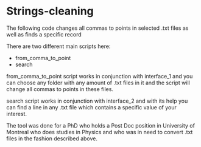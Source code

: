 # Strings-cleaning
The following code changes all commas to points in selected .txt files as well as finds a specific record

There are two different main scripts here:
- from_comma_to_point
- search

from_comma_to_point script works in conjunction with interface_1 and you can choose any folder with any amount of .txt files in it and the script will change all commas to points in these files.

search script works in conjunction with interface_2 and with its help you can find a line in any .txt file which contains a specific value of your interest.

The tool was done for a PhD who holds a Post Doc position in University of Montreal who does studies in Physics and who was in need to convert .txt files in the fashion described above.

